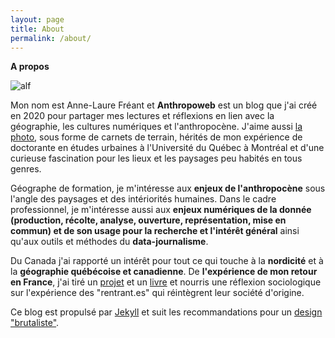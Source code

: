 ```yaml
---
layout: page
title: About
permalink: /about/
---
```


**A propos**

![alf]({{"/assets/alf.jpg"|absolute_url}})

Mon nom est Anne-Laure Fréant et **Anthropoweb** est un blog que j'ai créé en 2020 pour partager mes lectures et réflexions en lien avec la géographie, les cultures numériques et l'anthropocène. J'aime aussi [la photo](/anthropoweb/photographies.html), sous forme de carnets de terrain, hérités de mon expérience de doctorante en études urbaines à l'Université du Québec à Montréal et d'une curieuse fascination pour les lieux et les paysages peu habités en tous genres.

Géographe de formation, je m'intéresse aux **enjeux de l'anthropocène** sous l'angle des paysages et des intériorités humaines. Dans le cadre professionnel, je m'intéresse aussi aux **enjeux numériques de la donnée (production, récolte, analyse, ouverture, représentation, mise en commun) et de son usage pour la recherche et l'intérêt général**  ainsi qu'aux outils et méthodes du **data-journalisme**. 

Du Canada j'ai rapporté un intérêt pour tout ce qui touche à la **nordicité** et à la **géographie québécoise et canadienne**. De **l'expérience de mon retour en France**, j'ai tiré un [projet](http://retourenfrance.fr) et un [livre](https://retourenfrance.fr/le-guide-du-retour-en-france/) et nourris une réflexion sociologique sur l'expérience des "rentrant.es" qui réintègrent leur société d'origine.

Ce blog est propulsé par [Jekyll](https://jekyllrb.com/) et suit les recommandations pour un [design "brutaliste"](https://brutalist-web.design/).
